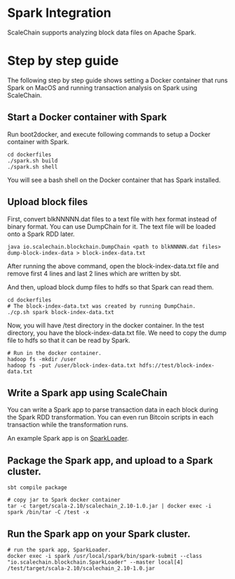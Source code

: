 # Spark Integration
ScaleChain supports analyzing block data files on Apache Spark.

# Step by step guide
The following step by step guide shows setting a Docker container that runs Spark on MacOS and running transaction analysis on Spark using ScaleChain.

## Start a Docker container with Spark
Run boot2docker, and execute following commands to setup a Docker container with Spark. 
```
cd dockerfiles
./spark.sh build
./spark.sh shell
```

You will see a bash shell on the Docker container that has Spark installed.

## Upload block files
First, convert blkNNNNN.dat files to a text file with hex format instead of binary format.
You can use DumpChain for it. The text file will be loaded onto a Spark RDD later.
```
java io.scalechain.blockchain.DumpChain <path to blkNNNNN.dat files> dump-block-index-data > block-index-data.txt
```
After running the above command, open the block-index-data.txt file and remove first 4 lines and last 2 lines which are written by sbt.

And then, upload block dump files to hdfs so that Spark can read them.
```
cd dockerfiles
# The block-index-data.txt was created by running DumpChain.
./cp.sh spark block-index-data.txt
```
Now, you will have /test directory in the docker container. In the test directory, you have the block-index-data.txt file.
We need to copy the dump file to hdfs so that it can be read by Spark.
```
# Run in the docker container.
hadoop fs -mkdir /user
hadoop fs -put /user/block-index-data.txt hdfs://test/block-index-data.txt
```

## Write a Spark app using ScaleChain
You can write a Spark app to parse transaction data in each block during the Spark RDD transformation.
You can even run Bitcoin scripts in each transaction while the transformation runs.

An example Spark app is on [SparkLoader](../src/main/scala/io/scalechain/blockchain/SparkLoader.scala).

## Package the Spark app, and upload to a Spark cluster.
```
sbt compile package

# copy jar to Spark docker container
tar -c target/scala-2.10/scalechain_2.10-1.0.jar | docker exec -i spark /bin/tar -C /test -x
```

## Run the Spark app on your Spark cluster.
```
# run the spark app, SparkLoader.
docker exec -i spark /usr/local/spark/bin/spark-submit --class "io.scalechain.blockchain.SparkLoader" --master local[4] /test/target/scala-2.10/scalechain_2.10-1.0.jar
```
